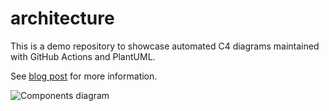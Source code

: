 # architecture

This is a demo repository to showcase automated C4 diagrams maintained with GitHub Actions and PlantUML.

See [blog post](https://dev.to/vearutop/automatic-c4-diagrams-for-a-distributed-microservice-ecosystem-with-github-actions-3fif) for more information.

![Components diagram](https://raw.githubusercontent.com/wiki/acme-corp-tech/architecture/acme.svg)
